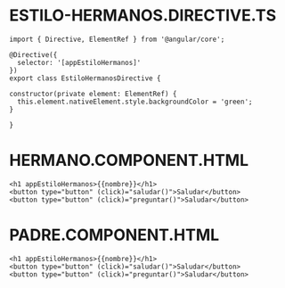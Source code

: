 # ESTILO-HERMANOS.DIRECTIVE.TS
    import { Directive, ElementRef } from '@angular/core';
  
    @Directive({
      selector: '[appEstiloHermanos]'
    })
    export class EstiloHermanosDirective {
  
    constructor(private element: ElementRef) { 
      this.element.nativeElement.style.backgroundColor = 'green';
    }
  
    }

# HERMANO.COMPONENT.HTML
    <h1 appEstiloHermanos>{{nombre}}</h1>
    <button type="button" (click)="saludar()">Saludar</button>
    <button type="button" (click)="preguntar()">Saludar</button>

# PADRE.COMPONENT.HTML
    <h1 appEstiloHermanos>{{nombre}}</h1>
    <button type="button" (click)="saludar()">Saludar</button>
    <button type="button" (click)="preguntar()">Saludar</button>
